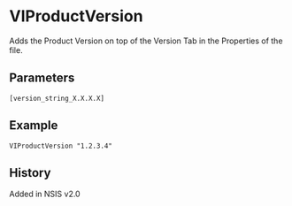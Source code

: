 # VIProductVersion

Adds the Product Version on top of the Version Tab in the Properties of the file.

## Parameters

    [version_string_X.X.X.X]

## Example

	VIProductVersion "1.2.3.4"

## History

Added in NSIS v2.0
